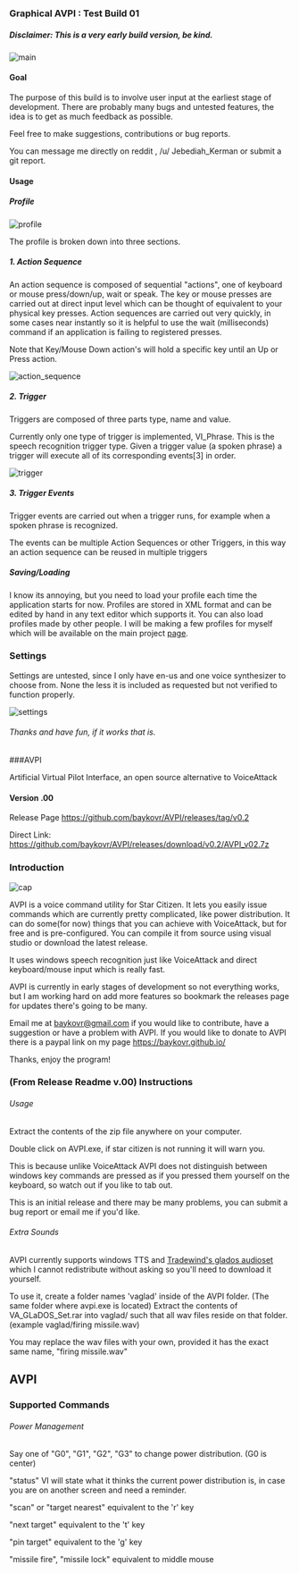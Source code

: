 ### Graphical AVPI : Test Build 01

#####  Disclaimer: This is a very early build version, be kind.

![main](https://cloud.githubusercontent.com/assets/6128886/3487757/17659892-04a0-11e4-9e81-0e9356861113.PNG)
#### Goal

The purpose of this build is to involve user input at the earliest stage of development. There are probably many bugs and untested features, the idea is to get as much feedback as possible. 

Feel free to make suggestions, contributions or bug reports.

You can message me directly on reddit , /u/ Jebediah_Kerman or submit a git report.

#### Usage

##### Profile

![profile](https://cloud.githubusercontent.com/assets/6128886/3487769/37d32a62-04a1-11e4-9719-b9c0f9055bb1.PNG)

The profile is broken down into three sections.
##### 1. Action Sequence

An action sequence is composed of sequential "actions", one of keyboard or mouse press/down/up, wait or speak. The key or mouse presses are carried out at direct input level which can be thought of equivalent to your physical key presses. Action sequences are carried out very quickly, in some cases near instantly so it is helpful to use the wait (milliseconds) command if an application is failing to registered presses.

Note that Key/Mouse Down action's will hold a specific key until an Up or Press action.

![action_sequence](https://cloud.githubusercontent.com/assets/6128886/3487783/8164d18e-04a2-11e4-8f9f-46318d1a06be.PNG)

##### 2. Trigger 

Triggers are composed of three parts type, name and value.

Currently only one type of trigger is implemented, VI_Phrase. This is the speech recognition trigger type.
Given a trigger value (a spoken phrase) a trigger will execute all of its corresponding events[3] in order.

![trigger](https://cloud.githubusercontent.com/assets/6128886/3487779/f40bece6-04a1-11e4-9142-adba700010e8.PNG)

##### 3. Trigger Events

Trigger events are carried out when a trigger runs, for example when a spoken phrase is recognized. 

The events can be multiple Action Sequences or other Triggers, in this way an action sequence can be reused in multiple triggers

##### Saving/Loading

I know its annoying, but you need to load your profile each time the application starts for now. Profiles are stored in XML format and can be edited by hand in any text editor which supports it. You can also load profiles made by other people. I will be making a few profiles for myself which will be available on the main project [page](https://github.com/baykovr/AVPI).

### Settings

Settings are untested, since I only have en-us and one voice synthesizer to choose from. None the less it is included as requested but not verified to function properly. 

![settings](https://cloud.githubusercontent.com/assets/6128886/3487803/750a8976-04a5-11e4-879e-c2393485907e.PNG)

###### Thanks and have fun, if it works that is.




###AVPI

Artificial Virtual Pilot Interface, an open source alternative to VoiceAttack
#### Version .00
Release Page https://github.com/baykovr/AVPI/releases/tag/v0.2 

Direct Link: https://github.com/baykovr/AVPI/releases/download/v0.2/AVPI_v02.7z

### Introduction

![cap](https://cloud.githubusercontent.com/assets/6128886/3350745/ed95144a-f9d0-11e3-8b3c-561f2c7674b7.PNG)

AVPI is a voice command utility for Star Citizen. It lets you easily issue commands which are currently pretty complicated, like power distribution. It can do some(for now) things that you can achieve with VoiceAttack, but for free and is pre-configured. You can compile it from source using visual studio or download the latest release.

It uses windows speech recognition just like VoiceAttack and direct keyboard/mouse input which is really fast.

AVPI is currently in early stages of development so not everything works, but I am working hard on add more features so bookmark the releases page for updates there's going to be many.

Email me at baykovr@gmail.com if you would like to contribute, have a suggestion or have a problem with AVPI. If you would like to donate to AVPI there is a paypal link on my page https://baykovr.github.io/

Thanks, enjoy the program!


### (From Release Readme v.00) Instructions

###### Usage

Extract the contents of the zip file anywhere on your computer.

Double click on AVPI.exe, if star citizen is not running it will warn you. 

This is because unlike VoiceAttack AVPI does not distinguish between windows key commands are
pressed as if you pressed them yourself on the keyboard, so watch out if you like to tab out.

This is an initial release and there may be many problems, you can submit a bug report or email me if you'd like.

###### Extra Sounds
AVPI currently supports windows TTS and  [Tradewind's glados audioset](https://forums.robertsspaceindustries.com/discussion/142698/voice-attack-glados-audio-set-v1) which I cannot redistribute without asking so you'll need to download it yourself.

To use it, create a folder names 'vaglad' inside of the AVPI folder. (The same folder where avpi.exe is located)
Extract the contents of VA_GLaDOS_Set.rar into vaglad/ such that all wav files reside on that folder. (example vaglad/firing missile.wav)

You may replace the wav files with your own, provided it has the exact same name, "firing missile.wav"

## AVPI

### Supported Commands

###### Power Management

Say one of 
"G0", "G1", "G2", "G3" to change power distribution. (G0 is center)


"status" VI will state what it thinks the current power distribution is, in case you are on another screen
and need a reminder. 

 "scan" or "target nearest" equivalent to the 'r' key

"next target" equivalent to the 't' key

 "pin target" equivalent to the 'g' key

 "missile fire", "missile lock"  equivalent to middle mouse
